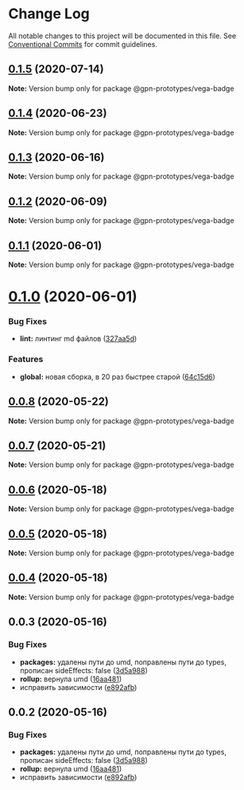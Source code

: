 # Change Log

All notable changes to this project will be documented in this file.
See [Conventional Commits](https://conventionalcommits.org) for commit guidelines.

## [0.1.5](https://github.com/gpn-prototypes/vega-ui/compare/@gpn-prototypes/vega-badge@0.1.4...@gpn-prototypes/vega-badge@0.1.5) (2020-07-14)

**Note:** Version bump only for package @gpn-prototypes/vega-badge





## [0.1.4](https://github.com/gpn-prototypes/vega-ui/compare/@gpn-prototypes/vega-badge@0.1.3...@gpn-prototypes/vega-badge@0.1.4) (2020-06-23)

**Note:** Version bump only for package @gpn-prototypes/vega-badge





## [0.1.3](https://github.com/gpn-prototypes/vega-ui/compare/@gpn-prototypes/vega-badge@0.1.2...@gpn-prototypes/vega-badge@0.1.3) (2020-06-16)

**Note:** Version bump only for package @gpn-prototypes/vega-badge





## [0.1.2](https://github.com/gpn-prototypes/vega-ui/compare/@gpn-prototypes/vega-badge@0.1.1...@gpn-prototypes/vega-badge@0.1.2) (2020-06-09)

**Note:** Version bump only for package @gpn-prototypes/vega-badge





## [0.1.1](https://github.com/gpn-prototypes/vega-ui/compare/@gpn-prototypes/vega-badge@0.1.0...@gpn-prototypes/vega-badge@0.1.1) (2020-06-01)

**Note:** Version bump only for package @gpn-prototypes/vega-badge

# [0.1.0](https://github.com/gpn-prototypes/vega-ui/compare/@gpn-prototypes/vega-badge@0.0.8...@gpn-prototypes/vega-badge@0.1.0) (2020-06-01)

### Bug Fixes

- **lint:** линтинг md файлов ([327aa5d](https://github.com/gpn-prototypes/vega-ui/commit/327aa5d3aa706f0e164a572ae1360d504e89979d))

### Features

- **global:** новая сборка, в 20 раз быстрее старой ([64c15d6](https://github.com/gpn-prototypes/vega-ui/commit/64c15d6c8e5934386d2820e120b64bb7ed2391f3))

## [0.0.8](https://github.com/gpn-prototypes/vega-ui/compare/@gpn-prototypes/vega-badge@0.0.7...@gpn-prototypes/vega-badge@0.0.8) (2020-05-22)

**Note:** Version bump only for package @gpn-prototypes/vega-badge

## [0.0.7](https://github.com/gpn-prototypes/vega-ui/compare/@gpn-prototypes/vega-badge@0.0.6...@gpn-prototypes/vega-badge@0.0.7) (2020-05-21)

**Note:** Version bump only for package @gpn-prototypes/vega-badge

## [0.0.6](https://github.com/gpn-prototypes/vega-ui/compare/@gpn-prototypes/vega-badge@0.0.5...@gpn-prototypes/vega-badge@0.0.6) (2020-05-18)

**Note:** Version bump only for package @gpn-prototypes/vega-badge

## [0.0.5](https://github.com/gpn-prototypes/vega-ui/compare/@gpn-prototypes/vega-badge@0.0.4...@gpn-prototypes/vega-badge@0.0.5) (2020-05-18)

**Note:** Version bump only for package @gpn-prototypes/vega-badge

## [0.0.4](https://github.com/gpn-prototypes/vega-ui/compare/@gpn-prototypes/vega-badge@0.0.3...@gpn-prototypes/vega-badge@0.0.4) (2020-05-18)

**Note:** Version bump only for package @gpn-prototypes/vega-badge

## 0.0.3 (2020-05-16)

### Bug Fixes

- **packages:** удалены пути до umd, поправлены пути до types, прописан sideEffects: false ([3d5a988](https://github.com/gpn-prototypes/vega-ui/commit/3d5a98871aece5d6c79be112e2e60ecd0529694e))
- **rollup:** вернула umd ([16aa481](https://github.com/gpn-prototypes/vega-ui/commit/16aa48132ca6c3934b3b12aa079f8645a0efc89b))
- исправить зависимости ([e892afb](https://github.com/gpn-prototypes/vega-ui/commit/e892afb5368b7ed2c6bdd4c77e08917e033f75ed))

## 0.0.2 (2020-05-16)

### Bug Fixes

- **packages:** удалены пути до umd, поправлены пути до types, прописан sideEffects: false ([3d5a988](https://github.com/gpn-prototypes/vega-ui/commit/3d5a98871aece5d6c79be112e2e60ecd0529694e))
- **rollup:** вернула umd ([16aa481](https://github.com/gpn-prototypes/vega-ui/commit/16aa48132ca6c3934b3b12aa079f8645a0efc89b))
- исправить зависимости ([e892afb](https://github.com/gpn-prototypes/vega-ui/commit/e892afb5368b7ed2c6bdd4c77e08917e033f75ed))
